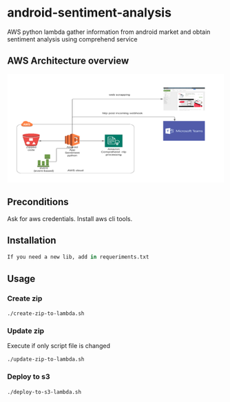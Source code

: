 # android-sentiment-analysis
AWS python lambda gather information from android market and obtain sentiment analysis using comprehend service

## AWS Architecture overview
![Screenshot](aws-architecture-presentation-overview.png)

## Preconditions

Ask for aws credentials.
Install aws cli tools.
## Installation

```python
If you need a new lib, add in requeriments.txt
```

## Usage

### Create zip
```
./create-zip-to-lambda.sh
```

### Update zip
Execute if only script file is changed
```
./update-zip-to-lambda.sh
```

### Deploy to s3
```
./deploy-to-s3-lambda.sh
```
